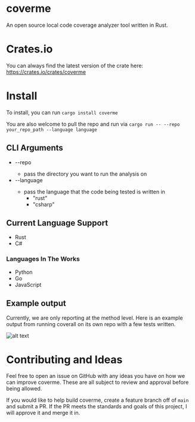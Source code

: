 # coverme

An open source local code coverage analyzer tool written in Rust.

# Crates.io

You can always find the latest version of the crate here: https://crates.io/crates/coverme

# Install

To install, you can run `cargo install coverme`

You are also welcome to pull the repo and run via `cargo run -- --repo your_repo_path --language language`

## CLI Arguments

- --repo <PATH>
  - pass the directory you want to run the analysis on
- --language <Language>
  - pass the language that the code being tested is written in
    - "rust"
    - "csharp"

## Current Language Support

- Rust
- C#

### Languages In The Works

- Python
- Go
- JavaScript

## Example output

Currently, we are only reporting at the method level. Here is an example output from running coverall on its own repo with a few tests written.

![alt text](https://github.com/WillBallentine/coverme/coverage_example.PNG)

# Contributing and Ideas

Feel free to open an issue on GitHub with any ideas you have on how we can improve coverme. These are all subject to review and approval before being allowed.

If you would like to help build coverme, create a feature branch off of `main` and submit a PR. If the PR meets the standards and goals of this project, I will approve it and merge it in.
